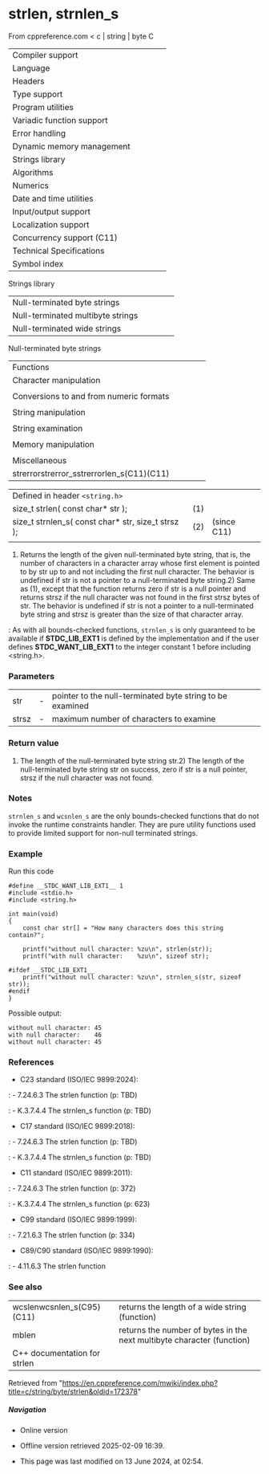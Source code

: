 # strlen, strnlen_s

From cppreference.com
< c‎ | string‎ | byte
 C

|  |  |  |  |  |
| --- | --- | --- | --- | --- |
| Compiler support | | | | |
| Language | | | | |
| Headers | | | | |
| Type support | | | | |
| Program utilities | | | | |
| Variadic function support | | | | |
| Error handling | | | | |
| Dynamic memory management | | | | |
| Strings library | | | | |
| Algorithms | | | | |
| Numerics | | | | |
| Date and time utilities | | | | |
| Input/output support | | | | |
| Localization support | | | | |
| Concurrency support (C11) | | | | |
| Technical Specifications | | | | |
| Symbol index | | | | |

 Strings library

|  |  |  |  |  |
| --- | --- | --- | --- | --- |
| Null-terminated byte strings | | | | |
| Null-terminated multibyte strings | | | | |
| Null-terminated wide strings | | | | |

 Null-terminated byte strings

|  |  |  |  |  |
| --- | --- | --- | --- | --- |
| Functions | | | | |
| Character manipulation | | | | |
| |  |  |  |  |  | | --- | --- | --- | --- | --- | | isalnum | | | | | | isalpha | | | | | | islower | | | | | | isupper | | | | | | isdigit | | | | | | isxdigit | | | | | | isblank(C99) | | | | | | |  |  |  |  |  | | --- | --- | --- | --- | --- | | iscntrl | | | | | | isgraph | | | | | | isspace | | | | | | isprint | | | | | | ispunct | | | | | | tolower | | | | | | toupper | | | | | |
| Conversions to and from numeric formats | | | | |
| |  |  |  |  |  | | --- | --- | --- | --- | --- | | atoiatolatoll(C99) | | | | | | atof | | | | | | strtolstrtoll(C99) | | | | | | strtoulstrtoull(C99) | | | | | | |  |  |  |  |  | | --- | --- | --- | --- | --- | | strtoimaxstrtoumax(C99)(C99) | | | | | | strtofstrtodstrtold(C99)(C99) | | | | | | strfromfstrfromdstrfroml(C23)(C23)(C23) | | | | | |
| String manipulation | | | | |
| |  |  |  |  |  | | --- | --- | --- | --- | --- | | strcpystrcpy_s(C11) | | | | | | strncpystrncpy_s(C11) | | | | | | strcatstrcat_s(C11) | | | | | | |  |  |  |  |  | | --- | --- | --- | --- | --- | | strncatstrncat_s(C11) | | | | | | strxfrm | | | | | | strdup(C23) | | | | | | strndup(C23) | | | | | |  | | | | | |
| String examination | | | | |
| |  |  |  |  |  | | --- | --- | --- | --- | --- | | ****strlenstrnlen_s****(C11) | | | | | | strcmp | | | | | | strncmp | | | | | | strcoll | | | | | | strchr | | | | | | strrchr | | | | | | |  |  |  |  |  | | --- | --- | --- | --- | --- | | strspn | | | | | | strcspn | | | | | | strpbrk | | | | | | strstr | | | | | | strtokstrtok_s(C11) | | | | | |  | | | | | |
| Memory manipulation | | | | |
| |  |  |  |  |  | | --- | --- | --- | --- | --- | | memchr | | | | | | memcmp | | | | | | memsetmemset_explicitmemset_s(C23)(C11) | | | | | | |  |  |  |  |  | | --- | --- | --- | --- | --- | | memcpymemcpy_s(C11) | | | | | | memmovememmove_s(C11) | | | | | | memccpy(C23) | | | | | |
| Miscellaneous | | | | |
| strerrorstrerror_sstrerrorlen_s(C11)(C11) | | | | |

|  |  |  |
| --- | --- | --- |
| Defined in header `<string.h>` |  |  |
| size_t strlen( const char\* str ); | (1) |  |
| size_t strnlen_s( const char\* str, size_t strsz ); | (2) | (since C11) |
|  |  |  |

1) Returns the length of the given null-terminated byte string, that is, the number of characters in a character array whose first element is pointed to by str up to and not including the first null character. The behavior is undefined if str is not a pointer to a null-terminated byte string.2) Same as (1), except that the function returns zero if str is a null pointer and returns strsz if the null character was not found in the first strsz bytes of str. The behavior is undefined if str is not a pointer to a null-terminated byte string and strsz is greater than the size of that character array.

:   As with all bounds-checked functions, `strnlen_s` is only guaranteed to be available if __STDC_LIB_EXT1__ is defined by the implementation and if the user defines __STDC_WANT_LIB_EXT1__ to the integer constant 1 before including <string.h>.

### Parameters

|  |  |  |
| --- | --- | --- |
| str | - | pointer to the null-terminated byte string to be examined |
| strsz | - | maximum number of characters to examine |

### Return value

1) The length of the null-terminated byte string str.2) The length of the null-terminated byte string str on success, zero if str is a null pointer, strsz if the null character was not found.

### Notes

`strnlen_s` and `wcsnlen_s` are the only bounds-checked functions that do not invoke the runtime constraints handler. They are pure utility functions used to provide limited support for non-null terminated strings.

### Example

Run this code

```
#define __STDC_WANT_LIB_EXT1__ 1
#include <stdio.h>
#include <string.h>
 
int main(void)
{
    const char str[] = "How many characters does this string contain?";
 
    printf("without null character: %zu\n", strlen(str));
    printf("with null character:    %zu\n", sizeof str);
 
#ifdef __STDC_LIB_EXT1__
    printf("without null character: %zu\n", strnlen_s(str, sizeof str));
#endif
}

```

Possible output:

```
without null character: 45
with null character:    46
without null character: 45

```

### References

- C23 standard (ISO/IEC 9899:2024):

:   - 7.24.6.3 The strlen function (p: TBD)

:   - K.3.7.4.4 The strnlen_s function (p: TBD)

- C17 standard (ISO/IEC 9899:2018):

:   - 7.24.6.3 The strlen function (p: TBD)

:   - K.3.7.4.4 The strnlen_s function (p: TBD)

- C11 standard (ISO/IEC 9899:2011):

:   - 7.24.6.3 The strlen function (p: 372)

:   - K.3.7.4.4 The strnlen_s function (p: 623)

- C99 standard (ISO/IEC 9899:1999):

:   - 7.21.6.3 The strlen function (p: 334)

- C89/C90 standard (ISO/IEC 9899:1990):

:   - 4.11.6.3 The strlen function

### See also

|  |  |
| --- | --- |
| wcslenwcsnlen_s(C95)(C11) | returns the length of a wide string   (function) |
| mblen | returns the number of bytes in the next multibyte character   (function) |
| C++ documentation for strlen | |

Retrieved from "<https://en.cppreference.com/mwiki/index.php?title=c/string/byte/strlen&oldid=172378>"

##### Navigation

- Online version
- Offline version retrieved 2025-02-09 16:39.

- This page was last modified on 13 June 2024, at 02:54.